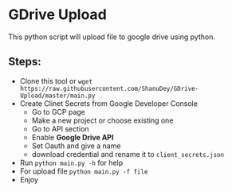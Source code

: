 # GDrive Upload

This python script will upload file to google drive using python.

## Steps:
- Clone this tool or ```wget https://raw.githubusercontent.com/ShanuDey/GDrive-Upload/master/main.py```
- Create Clinet Secrets from Google Developer Console
	- Go to GCP page
	- Make a new project or choose existing one
	- Go to API section
	- Enable **Google Drive API**
	- Set Oauth and give a name
	-  download credential and rename it to ```client_secrets.json```
- Run ```python main.py -h``` for help
- For upload file ```python main.py -f file```  
- Enjoy
